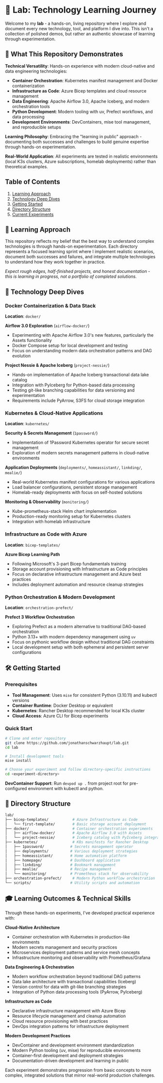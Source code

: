 # 🧪 Lab: Technology Learning Journey

Welcome to my **lab** - a hands-on, living repository where I explore and document every new technology, tool, and platform I dive into. This isn't a collection of polished demos, but rather an authentic showcase of learning through experimentation.

## 🎯 What This Repository Demonstrates

**Technical Versatility**: Hands-on experience with modern cloud-native and data engineering technologies:

- **Container Orchestration**: Kubernetes manifest management and Docker containerization
- **Infrastructure as Code**: Azure Bicep templates and cloud resource management  
- **Data Engineering**: Apache Airflow 3.0, Apache Iceberg, and modern orchestration tools
- **Python Development**: Modern tooling with uv, Prefect workflows, and data processing
- **Development Environments**: DevContainers, mise tool management, and reproducible setups

**Learning Philosophy**: Embracing the "learning in public" approach - documenting both successes and challenges to build genuine expertise through hands-on experimentation.

**Real-World Application**: All experiments are tested in realistic environments (local K3s clusters, Azure subscriptions, homelab deployments) rather than theoretical examples.

## Table of Contents

1. [Learning Approach](#-learning-approach)
2. [Technology Deep Dives](#-technology-deep-dives)
3. [Getting Started](#-getting-started)
4. [Directory Structure](#-directory-structure)
5. [Current Experiments](#-current-experiments)

## 🚀 Learning Approach

This repository reflects my belief that the best way to understand complex technologies is through hands-on experimentation. Each directory represents a focused learning sprint where I implement realistic scenarios, document both successes and failures, and integrate multiple technologies to understand how they work together in practice.

*Expect rough edges, half-finished projects, and honest documentation - this is learning in progress, not a portfolio of completed solutions.*

## 🔬 Technology Deep Dives

### Docker Containerization & Data Stack

**Location**: `docker/`

**Airflow 3.0 Exploration** (`airflow-docker/`)

- Experimenting with Apache Airflow 3.0's new features, particularly the Assets functionality
- Docker Compose setup for local development and testing
- Focus on understanding modern data orchestration patterns and DAG evolution

**Project Nessie & Apache Iceberg** (`project-nessie/`)

- Hands-on implementation of Apache Iceberg transactional data lake catalog
- Integration with PyIceberg for Python-based data processing
- Testing git-like branching capabilities for data versioning and experimentation
- Requirements include PyArrow, S3FS for cloud storage integration

### Kubernetes & Cloud-Native Applications

**Location**: `kubernetes/`

**Security & Secrets Management** (`1password/`)

- Implementation of 1Password Kubernetes operator for secure secret management
- Exploration of modern secrets management patterns in cloud-native environments

**Application Deployments** (`deployments/`, `homeassistant/`, `linkding/`, `mealie/`)

- Real-world Kubernetes manifest configurations for various applications
- Load balancer configurations, persistent storage management
- Homelab-ready deployments with focus on self-hosted solutions

**Monitoring & Observability** (`monitoring/`)

- Kube-prometheus-stack Helm chart implementation
- Production-ready monitoring setup for Kubernetes clusters
- Integration with homelab infrastructure

### Infrastructure as Code with Azure

**Location**: `bicep-templates/`

**Azure Bicep Learning Path**

- Following Microsoft's 3-part Bicep fundamentals training
- Storage account provisioning with Infrastructure as Code principles
- Focus on declarative infrastructure management and Azure best practices
- Includes deployment automation and resource cleanup strategies

### Python Orchestration & Modern Development

**Location**: `orchestration-prefect/`

**Prefect 3 Workflow Orchestration**

- Exploring Prefect as a modern alternative to traditional DAG-based orchestration
- Python 3.13+ with modern dependency management using `uv`
- Focus on pythonic workflow design without traditional DAG constraints
- Local development setup with both ephemeral and persistent server configurations

## 🛠️ Getting Started

### Prerequisites

- **Tool Management**: Uses `mise` for consistent Python (3.10.11) and kubectl versions
- **Container Runtime**: Docker Desktop or equivalent
- **Kubernetes**: Rancher Desktop recommended for local K3s cluster
- **Cloud Access**: Azure CLI for Bicep experiments

### Quick Start

```bash
# Clone and enter repository
git clone https://github.com/jonathanschwarzhaupt/lab.git
cd lab

# Install development tools
mise install

# Choose your experiment and follow directory-specific instructions
cd <experiment-directory>
```

**DevContainer Support**: Run `devpod up .` from project root for pre-configured environment with kubectl and python.

## 📁 Directory Structure

```bash
lab/
├── bicep-templates/           # Azure Infrastructure as Code
│   └── first-template/        # Basic storage account deployment
├── docker/                    # Container orchestration experiments
│   ├── airflow-docker/        # Apache Airflow 3.0 with Assets
│   └── project-nessie/        # Iceberg catalog with PyIceberg integration
├── kubernetes/                # K8s manifests for Rancher Desktop
│   ├── 1password/            # Secrets management operator
│   ├── deployments/          # Various deployment strategies
│   ├── homeassistant/        # Home automation platform
│   ├── homepage/             # Dashboard application
│   ├── linkding/             # Bookmark management
│   ├── mealie/               # Recipe management
│   └── monitoring/           # Prometheus stack for observability
├── orchestration-prefect/     # Modern Python workflow orchestration
└── scripts/                  # Utility scripts and automation
```

## 🎓 Learning Outcomes & Technical Skills

Through these hands-on experiments, I've developed practical experience with:

**Cloud-Native Architecture**

- Container orchestration with Kubernetes in production-like environments
- Modern secrets management and security practices
- Microservices deployment patterns and service mesh concepts
- Infrastructure monitoring and observability with Prometheus/Grafana

**Data Engineering & Orchestration**

- Modern workflow orchestration beyond traditional DAG patterns
- Data lake architecture with transactional capabilities (Iceberg)
- Version control for data with git-like branching strategies
- Integration of Python data processing tools (PyArrow, PyIceberg)

**Infrastructure as Code**

- Declarative infrastructure management with Azure Bicep
- Resource lifecycle management and cleanup automation
- Cloud resource provisioning with best practices
- DevOps integration patterns for infrastructure deployment

**Modern Development Practices**

- DevContainer and development environment standardization
- Modern Python tooling (uv, mise) for reproducible environments
- Container-first development and deployment strategies
- Documentation-driven development and learning in public

Each experiment demonstrates progression from basic concepts to more complex, integrated solutions that mirror real-world production challenges.
